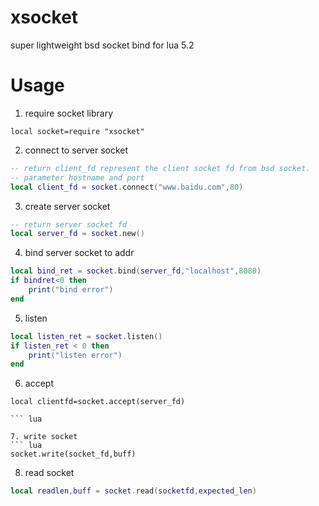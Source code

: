 xsocket
=======

super lightweight bsd socket bind for lua 5.2

# Usage
1. require socket library
```
local socket=require "xsocket"
```

2. connect to server socket
``` lua
-- return client_fd represent the client socket fd from bsd socket.
-- parameter hostname and port
local client_fd = socket.connect("www.baidu.com",80) 
```
3. create server socket
``` lua
-- return server socket fd
local server_fd = socket.new()
```

4. bind server socket to addr
``` lua
local bind_ret = socket.bind(server_fd,"localhost",8080)
if bindret<0 then
	print("bind error")
end
``` 

5. listen
``` lua
local listen_ret = socket.listen()
if listen_ret < 0 then
	print("listen error")
end
```
6. accept
```
local clientfd=socket.accept(server_fd)

``` lua

7. write socket
``` lua
socket.write(socket_fd,buff)
```

8. read socket

``` lua
local readlen,buff = socket.read(socketfd,expected_len)
```

